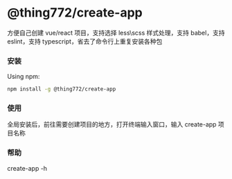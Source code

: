 # @thing772/create-app

方便自己创建 vue/react 项目，支持选择 less\scss 样式处理，支持 babel，支持 eslint，支持 typescript，省去了命令行上重复安装各种包

### 安装

Using npm:

```sh
npm install -g @thing772/create-app
```
### 使用

全局安装后，前往需要创建项目的地方，打开终端输入窗口，输入 create-app 项目名称

### 帮助
create-app -h